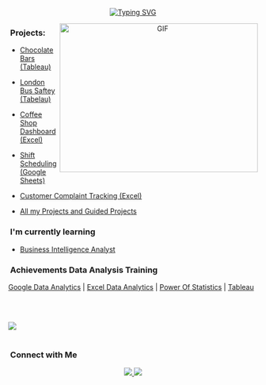 <div align="center">

[![Typing SVG](https://readme-typing-svg.herokuapp.com?font=Fira+Code&duration=4000&pause=100&random=false&width=435&lines=Hello%2C++I'm+Alex!;Welcome+to+my+World+of+Data)](https://git.io/typing-svg)

</div>

<a target="_blank" align="center">
  <img align="right" top="500" height="300" width="400" alt="GIF" src="https://github.com/Anmol-Baranwal/Cool-GIFs-For-GitHub/assets/74038190/0b335028-1d3d-4ee5-b5b3-a373d499be7e">
</a>



### &nbsp;Projects: 
- [Chocolate Bars (Tableau)](https://public.tableau.com/views/ChocolateBarsandAgePreferences/Dashboard1?:language=es-ES&:sid=&:display_count=n&:origin=viz_share_link)
  
- [London Bus Saftey (Tabelau)](https://public.tableau.com/views/LondonBusSaftey_17090610654180/Dashboard?:language=es-ES&:sid=&:display_count=n&:origin=viz_share_link)
  
- [Coffee Shop Dashboard (Excel)](https://mavenanalytics.io/project/10704)
  
- [Shift Scheduling (Google Sheets)](https://mavenanalytics.io/project/15843)
  
- [Customer Complaint Tracking (Excel)](https://mavenanalytics.io/project/12616)
  
- [All my Projects and Guided Projects](https://alexandrudstoica.com/about)
  
  

### &nbsp;I'm currently learning
 - [Business Intelligence Analyst](https://mavenanalytics.io/path/bi-analyst)
   
  
### &nbsp;Achievements Data Analysis Training
[Google Data Analytics](https://coursera.org/share/273d71856651a38cf257f11c2494ecde) | [Excel Data Analytics](https://coursera.org/share/5d449590e3504e08f93add34861e6158) | [Power Of Statistics](https://coursera.org/share/5bc2ea65a0b0887215c4cffe0507673a) | [Tableau](https://certificates.mavenanalytics.io/93818295-0c41-4f28-95d5-bb4c3e45330e#gs.evcffc)

<br><br>

<img src="https://user-images.githubusercontent.com/73097560/115834477-dbab4500-a447-11eb-908a-139a6edaec5c.gif"><br><br>

<p align="center">

### &nbsp;Connect with Me

<p align="center">
  <a href="https://www.linkedin.com/in/alexandruds/">
    <img src="https://img.shields.io/badge/-AlexandruD%20Stoica%20-0077B5?style=flat&logo=Linkedin&logoColor=white"/>
  </a>
  <a href="mailto:Alexandru.workspace@gmail.com">
    <img src="https://img.shields.io/badge/-AlexandruD.Stoica-D14836?style=flat&logo=Gmail&logoColor=white"/>
 </a>

 
 
